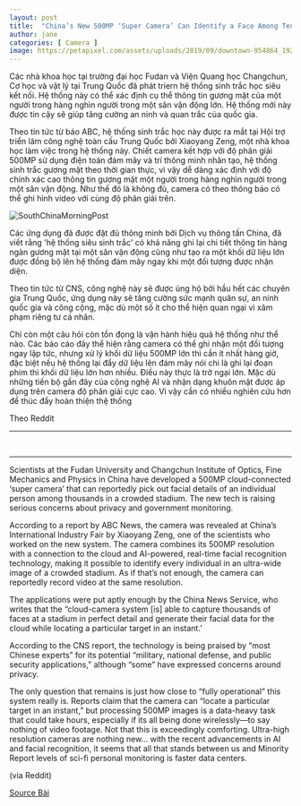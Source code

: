 ```yaml
---
layout: post
title:  "China’s New 500MP ‘Super Camera’ Can Identify a Face Among Tens of Thousands"
author: jane
categories: [ Camera ]
image: https://petapixel.com/assets/uploads/2019/09/downtown-954864_1920.jpg
---
```

 Các nhà khoa học tại trường đại học Fudan và Viện Quang học Changchun, Cơ học và vật lý tại Trung Quốc đã phát triern hệ thống sinh trắc học siêu kết nối. Hệ thống này có thể xác định cụ thể thông tin gương mặt của một người trong hàng nghìn người trong một sân vận động lớn. Hệ thống mới này được tin cậy sẽ giúp tăng cường an ninh và quan trắc của quốc gia.

 Theo tin tức từ báo ABC, hệ thống sinh trắc học này được ra mắt tại Hội trợ triển lãm công nghệ toàn cấu Trung Quốc bởi Xiaoyang Zeng, một nhà khoa học làm việc trong hệ thống này. Chiết camera kết hợp với độ phân giải 500MP sử dụng điện toán đám mây và trí thông minh nhân tạo, hệ thống sinh trắc gương mặt theo thời gian thực, vì vậy dễ dàng xác định với độ chính xác cao thông tin gương mặt một người trong hàng nghìn người trong một sân vận động. Như thế đó là không đủ, camera có theo thông báo có thể ghi hình video với cùng độ phân giải trên.
 
 <p>
     <img src="https://cdn1.i-scmp.com/sites/default/files/styles/1200x800/public/images/methode/2018/02/08/4b07ff84-0bed-11e8-a09e-8861893b1b1a_1280x720_073408.JPG?itok=Vip0BfFO" alt="SouthChinaMorningPost">
 </p>

 Các ứng dụng đã được đặt đủ thông minh bởi Dịch vụ thông tấn China, đã viết rằng 'hệ thống siêu sinh trắc' có khả năng ghi lại chi tiết thông tin hàng ngàn gương mặt tại một sân vận động cũng như tạo ra một khối dữ liệu lớn được đồng bộ lên hệ thống đám mây ngay khi một đối tượng được nhận diện. 
 
 Theo tin tức từ CNS, công nghệ này sẽ được ủng hộ bởi hầu hết các chuyên gia Trung Quốc, ứng dụng này sẽ tăng cường sức mạnh quân sự, an ninh quốc gia và công cộng, mặc dù một số ít cho thể hiện quan ngại vì xâm phạm riêng tư cá nhân.

 Chỉ còn một câu hỏi còn tồn đọng là vận hành hiệu quả hệ thống như thể nào. Các báo cáo đây thể hiện rằng camera có thể ghi nhận một đối tượng ngay lập tức, nhưng xử lý khối dữ liệu 500MP lớn thì cần ít nhất hàng giờ, đặc biệt nếu hệ thống lại đẩy dữ liệu lên đám mây nói chi là ghi lại đoạn phim thì khối dữ liệu lớn hơn nhiều. Điều này thực là trở ngại lớn. Mặc dù những tiến bộ gần đây của cộng nghệ AI và nhận dạng khuôn mặt được áp dụng trên camera độ phân giải cực cao. Vì vậy cần có nhiều nghiên cứu hơn để thúc đẩy hoàn thiện thệ thống

Theo Reddit

***

<br>
<hr>

Scientists at the Fudan University and Changchun Institute of Optics, Fine Mechanics and Physics in China have developed a 500MP cloud-connected ‘super camera’ that can reportedly pick out facial details of an individual person among thousands in a crowded stadium. The new tech is raising serious concerns about privacy and government monitoring.

According to a report by ABC News, the camera was revealed at China’s International Industry Fair by Xiaoyang Zeng, one of the scientists who worked on the new system. The camera combines its 500MP resolution with a connection to the cloud and AI-powered, real-time facial recognition technology, making it possible to identify every individual in an ultra-wide image of a crowded stadium. As if that’s not enough, the camera can reportedly record video at the same resolution.

The applications were put aptly enough by the China News Service, who writes that the “cloud-camera system [is] able to capture thousands of faces at a stadium in perfect detail and generate their facial data for the cloud while locating a particular target in an instant.’

According to the CNS report, the technology is being praised by “most Chinese experts” for its potential “military, national defense, and public security applications,” although “some” have expressed concerns around privacy.

The only question that remains is just how close to “fully operational” this system really is. Reports claim that the camera can “locate a particular target in an instant,” but processing 500MP images is a data-heavy task that could take hours, especially if its all being done wirelessly—to say nothing of video footage. Not that this is exceedingly comforting. Ultra-high resolution cameras are nothing new… with the recent advancements in AI and facial recognition, it seems that all that stands between us and Minority Report levels of sci-fi personal monitoring is faster data centers.

(via Reddit)

<p><a href="https://petapixel.com/2019/09/27/chinas-new-500mp-super-camera-can-recognize-a-face-among-tens-of-thousands/">Source Bài</a></p>